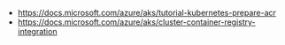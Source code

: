 

* https://docs.microsoft.com/azure/aks/tutorial-kubernetes-prepare-acr
* https://docs.microsoft.com/azure/aks/cluster-container-registry-integration
